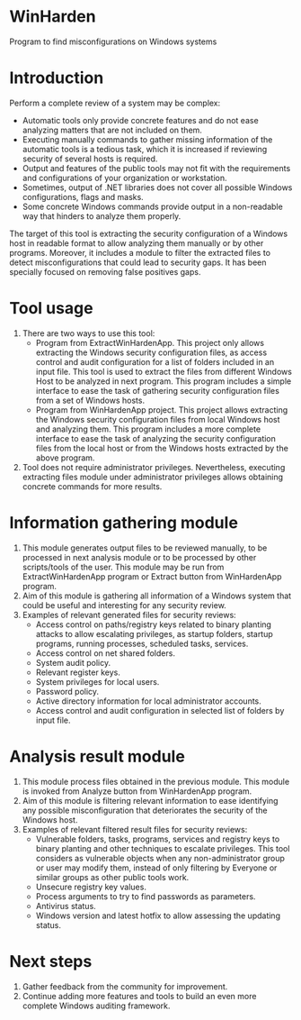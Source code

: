 # WinHarden
Program to find misconfigurations on Windows systems

# Introduction
Perform a complete review of a system may be complex:
  - Automatic tools only provide concrete features and do not ease analyzing matters that are not included on them.
  - Executing manually commands to gather missing information of the automatic tools is a tedious task, which it is increased if reviewing security of several hosts is required.
  - Output and features of the public tools may not fit with the requirements and configurations of your organization or workstation.
  - Sometimes, output of .NET libraries does not cover all possible Windows configurations, flags and masks.
  - Some concrete Windows commands provide output in a non-readable way that hinders to analyze them properly. 

The target of this tool is extracting the security configuration of a Windows host in readable format to allow analyzing them manually or by other programs. Moreover, it includes a module to filter the extracted files to detect misconfigurations that could lead to security gaps. It has been specially focused on removing false positives gaps.

# Tool usage
1. There are two ways to use this tool:
   - Program from ExtractWinHardenApp. This project only allows extracting the Windows security configuration files, as access control and audit configuration for a list of folders included in an input file. This tool is used to extract the files from different Windows Host to be analyzed in next program. This program includes a simple interface to ease the task of gathering security configuration files from a set of Windows hosts.
   - Program from WinHardenApp project. This project allows extracting the Windows security configuration files from local Windows host and analyzing them. This program includes a more complete interface to ease the task of analyzing the security configuration files from the local host or from the Windows hosts extracted by the above program.   
2. Tool does not require administrator privileges. Nevertheless, executing extracting files module under administrator privileges allows obtaining concrete commands for more results.

# Information gathering module
1. This module generates output files to be reviewed manually, to be processed in next analysis module or to be processed by other scripts/tools of the user. This module may be run from ExtractWinHardenApp program or Extract button from WinHardenApp program.
2. Aim of this module is gathering all information of a Windows system that could be useful and interesting for any security review.
3. Examples of relevant generated files for security reviews:
   - Access control on paths/registry keys related to binary planting attacks to allow escalating privileges, as startup folders, startup programs, running processes, scheduled tasks, services.
   - Access control on net shared folders.
   - System audit policy.
   - Relevant register keys.
   - System privileges for local users.   
   - Password policy.
   - Active directory information for local administrator accounts.
   - Access control and audit configuration in selected list of folders by input file.

# Analysis result module
1. This module process files obtained in the previous module. This module is invoked from Analyze button from WinHardenApp program.
2. Aim of this module is filtering relevant information to ease identifying any possible misconfiguration that deteriorates the security of the Windows host.
3. Examples of relevant filtered result files for security reviews:
   - Vulnerable folders, tasks, programs, services and registry keys to binary planting and other techniques to escalate privileges. This tool considers as vulnerable objects when any non-administrator group or user may modify them, instead of only filtering by Everyone or similar groups as other public tools work.
   - Unsecure registry key values.
   - Process arguments to try to find passwords as parameters.
   - Antivirus status.
   - Windows version and latest hotfix to allow assessing the updating status.

# Next steps
1. Gather feedback from the community for improvement.
2. Continue adding more features and tools to build an even more complete Windows auditing framework.

